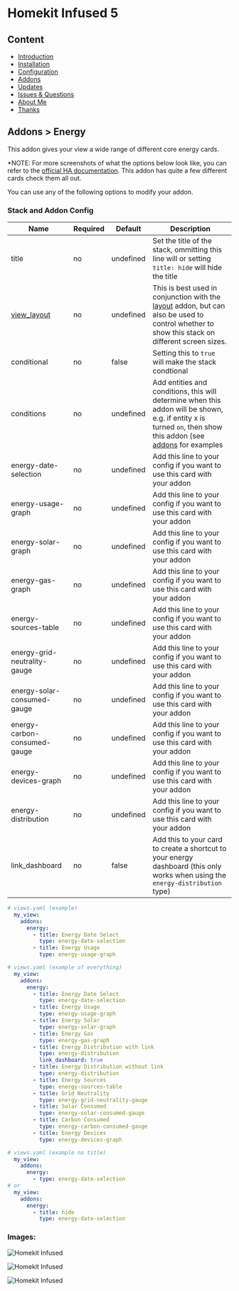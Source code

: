 # Homekit Infused 5

## Content
- [Introduction](../index.md)
- [Installation](../installation.md)
- [Configuration](../configuration.md)
- [Addons](../addons.md)
- [Updates](../updates.md)
- [Issues & Questions](../issues.md)
- [About Me](../about.md)
- [Thanks](../thanks.md)

## Addons > Energy

This addon gives your view a wide range of different core energy cards.

*NOTE: For more screenshots of what the options below look like, you can refer to the [official HA documentation](https://www.home-assistant.io/lovelace/energy/). This addon has quite a few different cards check them all out.

You can use any of the following options to modify your addon.

### Stack and Addon Config

| Name | Required | Default | Description |
|----------------------------------|-------------|----------------------|-----------------------------------------------------------------------------------------------------------------------------------------------------------------------------------|
| title | no | undefined | Set the title of the stack, ommitting this line will or setting `title: hide` will hide the title |
| [view_layout](layout.md#view-layout) | no | undefined | This is best used in conjunction with the [layout](layout.md#view-layout) addon, but can also be used to control whether to show this stack on different screen sizes. |
| conditional | no | false | Setting this to `true` will make the stack condtional |
| conditions | no | undefined | Add entities and conditions, this will determine when this addon will be shown, e.g. if entity x is turned `on`, then show this addon (see [addons](../addons.md) for examples |
| energy-date-selection | no | undefined | Add this line to your config if you want to use this card with your addon |
| energy-usage-graph | no | undefined | Add this line to your config if you want to use this card with your addon |
| energy-solar-graph | no | undefined | Add this line to your config if you want to use this card with your addon |
| energy-gas-graph | no | undefined | Add this line to your config if you want to use this card with your addon |
| energy-sources-table | no | undefined | Add this line to your config if you want to use this card with your addon |
| energy-grid-neutrality-gauge | no | undefined | Add this line to your config if you want to use this card with your addon |
| energy-solar-consumed-gauge | no | undefined | Add this line to your config if you want to use this card with your addon |
| energy-carbon-consumed-gauge | no | undefined | Add this line to your config if you want to use this card with your addon |
| energy-devices-graph | no | undefined | Add this line to your config if you want to use this card with your addon |
| energy-distribution | no | undefined | Add this line to your config if you want to use this card with your addon |
| link_dashboard | no | false | Add this to your card to create a shortcut to your energy dashboard (this only works when using the `energy-distribution` type)

```yaml
# views.yaml (example)
  my_view:
    addons:
      energy:
        - title: Energy Date Select
          type: energy-date-selection
        - title: Energy Usage
          type: energy-usage-graph
``` 
```yaml
# views.yaml (example of everything)
  my_view:
    addons:
      energy:
        - title: Energy Date Select
          type: energy-date-selection
        - title: Energy Usage
          type: energy-usage-graph
        - title: Energy Solar
          type: energy-solar-graph
        - title: Energy Gas
          type: energy-gas-graph
        - title: Energy Distribution with link
          type: energy-distribution
          link_dashboard: true
        - title: Energy Distribution without link
          type: energy-distribution
        - title: Energy Sources
          type: energy-sources-table
        - title: Grid Neutrality
          type: energy-grid-neutrality-gauge
        - title: Solar Consumed
          type: energy-solar-consumed-gauge
        - title: Carbon Consumed
          type: energy-carbon-consumed-gauge
        - title: Energy Devices
          type: energy-devices-graph
```
```yaml
# views.yaml (example no title)
  my_view:
    addons:
      energy:
        - type: energy-date-selection
# or
  my_view:
    addons:
      energy:
        - title: hide
          type: energy-date-selection
```

### Images:

![Homekit Infused](../images/hki-energy-1.png)

![Homekit Infused](../images/hki-energy-2.png)

![Homekit Infused](../images/hki-energy-3.png)
